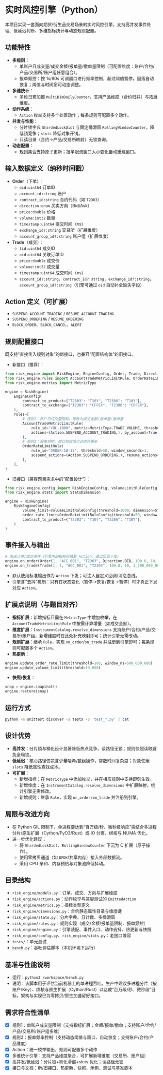 # 实时风控引擎（Python）

本项目实现一套面向期货/衍生品交易场景的实时风控引擎，支持高并发事件处理、低延迟判断、多维指标统计与动态规则配置。

## 功能特性
- **多规则**：
  - 单账户日成交量/成交金额/报单量/撤单量限制（可配置维度：账户/合约/产品/交易所/账户组任意组合）。
  - 报单频控：按 1s/60s 可调窗口进行频率控制，超过阈值暂停，回落自动恢复；阈值与时间窗可动态调整。
- **多维统计**：
  - 多维日累加器 `MultiDimDailyCounter`，支持产品维度（合约归并）与拓展维度。
- **动作系统**：
  - `Action` 枚举支持多个处置动作；每条规则可配置多个动作。
- **并发与性能**：
  - 分片锁字典 `ShardedLockDict` 与固定桶滑窗 `RollingWindowCounter`，降低锁竞争；`slots` 降低对象开销。
  - 只读目录（合约->产品/交易所映射）无锁查询。
- **动态配置**：
  - 规则集合支持原子更新；报单限流窗口大小变化自动重建窗口。

## 输入数据定义（纳秒时间戳）
- **Order**（下单）：
  - `oid:uint64` 订单ID
  - `account_id:string` 账户
  - `contract_id:string` 合约代码（如 `T2303`）
  - `direction:enum` 买卖方向（Bid/Ask）
  - `price:double` 价格
  - `volume:int32` 数量
  - `timestamp:uint64` 提交时间（ns）
  - `exchange_id?:string` 交易所（扩展维度）
  - `account_group_id?:string` 账户组（扩展维度）
- **Trade**（成交）：
  - `tid:uint64` 成交ID
  - `oid:uint64` 关联订单ID
  - `price:double` 成交价
  - `volume:int32` 成交量
  - `timestamp:uint64` 成交时间（ns）
  - `account_id?:string`，`contract_id?:string`，`exchange_id?:string`，`account_group_id?:string`（引擎可通过 `oid` 自动补全缺失字段）

## Action 定义（可扩展）
- `SUSPEND_ACCOUNT_TRADING` / `RESUME_ACCOUNT_TRADING`
- `SUSPEND_ORDERING` / `RESUME_ORDERING`
- `BLOCK_ORDER`、`BLOCK_CANCEL`、`ALERT`

## 规则配置接口
既支持“直接传入规则对象”的新接口，也兼容“配置结构体”的旧接口。

- 新接口（推荐）：
```python
from risk_engine import RiskEngine, EngineConfig, Order, Trade, Direction, Action
from risk_engine.rules import AccountTradeMetricLimitRule, OrderRateLimitRule
from risk_engine.metrics import MetricType

engine = RiskEngine(
    EngineConfig(
        contract_to_product={"T2303": "T10Y", "T2306": "T10Y"},
        contract_to_exchange={"T2303": "CFFEX", "T2306": "CFFEX"},
    ),
    rules=[
        # 规则1：账户日成交量限制，可改为成交金额/报单量/撤单量
        AccountTradeMetricLimitRule(
            rule_id="VOL-1000", metric=MetricType.TRADE_VOLUME, threshold=1000,
            actions=(Action.SUSPEND_ACCOUNT_TRADING,), by_account=True, by_product=True,
        ),
        # 规则2：报单频控，窗口和阈值可动态热更新
        OrderRateLimitRule(
            rule_id="ORDER-50-1S", threshold=50, window_seconds=1,
            suspend_actions=(Action.SUSPEND_ORDERING,), resume_actions=(Action.RESUME_ORDERING,),
        ),
    ],
)
```

- 旧接口（兼容题目需求中的“配置设计”）：
```python
from risk_engine.config import RiskEngineConfig, VolumeLimitRuleConfig, OrderRateLimitRuleConfig
from risk_engine.stats import StatsDimension

engine = RiskEngine(
    RiskEngineConfig(
        volume_limit=VolumeLimitRuleConfig(threshold=1000, dimension=StatsDimension.ACCOUNT, reset_daily=True),
        order_rate_limit=OrderRateLimitRuleConfig(threshold=50, window_ns=1_000_000_000, dimension=StatsDimension.PRODUCT),
        contract_to_product={"T2303": "T10Y", "T2306": "T10Y"},
    )
)
```

## 事件接入与输出
```python
# 发送订单/成交事件（引擎内部按规则触发 Action，通过回调下发）
engine.on_order(Order(1, "ACC_001", "T2303", Direction.BID, 100.0, 10, 1_700_000_000_000_000_000))
engine.on_trade(Trade(1, 1, "ACC_001", "T2303", 100.0, 10, 1_700_000_000_000_000_100))
```
- 默认使用标准输出作为 `Action` 下发；可注入自定义回调/消息总线。
- 引擎含“去抖”机制：只有在状态变化（暂停→恢复/恢复→暂停）时才真正下发对应 `Action`。

## 扩展点说明（与题目对齐）
- **指标扩展**：新增指标只需在 `MetricType` 中增加枚举，在 `AccountTradeMetricLimitRule` 中按需计算增量（如成交金额）。
- **维度扩展**：`InstrumentCatalog.resolve_dimensions` 支持账户/合约/产品/交易所/账户组，新增维度时在此处补充映射即可；统计引擎无需改动。
- **规则扩展**：继承 `Rule`，实现 `on_order`/`on_trade` 并注册到引擎即可；每条规则可配置多个 `Action`。
- **热更新**：
```python
engine.update_order_rate_limit(threshold=100, window_ns=500_000_000)
engine.update_volume_limit(threshold=10_000)
```
- **快照/恢复**：
```python
snap = engine.snapshot()
engine.restore(snap)
```

## 运行方式
```bash
python -m unittest discover -s tests -p 'test_*.py' | cat
```

## 设计优势
- **高并发**：分片锁与桶化设计显著降低热点竞争，读路径无锁；规则快照读取避免全局锁。
- **低延迟**：核心路径仅包含少量哈希/数组操作，常数时间复杂度；对象使用 `slots` 降低属性查找成本。
- **可扩展**：
  - 新增指标：在 `MetricType` 中添加枚举，并在相应规则中支持即刻生效。
  - 新增维度：在 `InstrumentCatalog.resolve_dimensions` 中扩展映射，统计引擎无需修改。
  - 新增规则：继承 `Rule`，实现 `on_order/on_trade` 并注册到引擎。

## 局限与改进方向
- 在 Python GIL 限制下，单进程要达到“百万级/秒、微秒级响应”需结合多进程分片/原生扩展（Cython/PyO3/Rust）或 IO 分离、绑核与 NUMA 优化。
- 进一步优化建议：
  - 将 `ShardedLockDict`、`RollingWindowCounter` 下沉为 C 扩展（原子操作）。
  - 使用零拷贝通道（如 `DPDK`/共享内存）接入外部数据流。
  - 采用 CPU 亲和、内存预热与对象池降低抖动。

## 目录结构
- `risk_engine/models.py`：订单、成交、方向与扩展维度
- `risk_engine/actions.py`：动作枚举与兼容测试的 `EmittedAction`
- `risk_engine/metrics.py`：指标类型定义
- `risk_engine/dimensions.py`：合约静态属性目录与维度键
- `risk_engine/state.py`：分片字典、日计数、多桶滑窗
- `risk_engine/rules.py`：规则实现（成交/金额/报单量限制、报单频控）
- `risk_engine/engine.py`：引擎装配、事件入口、动作去抖、热更新与快照
- `risk_engine/config.py`、`risk_engine/stats.py`：老接口兼容
- `tests/`：单元测试
- `bench.py`：吞吐评估脚本（本机环境下运行）

## 基准与性能说明
- 运行：`python3 /workspace/bench.py`
- 说明：该脚本用于评估当前机器上的单进程吞吐。生产中建议多进程分片（按账户/Key）、绑核与原生扩展（Cython/Rust）以达成“百万级/秒、微秒级”目标，架构与实现已为零拷贝/原生加速留好接口。

## 需求符合性清单
- [x] 规则1：单账户成交量限制（支持指标扩展：金额/报单/撤单；支持账户/合约/产品/交易所/账户组多维）
- [x] 规则2：报单频率控制（支持动态阈值与窗口、自动恢复；支持账户/合约/产品维度）
- [x] Action：统一枚举输出，规则可配置多个动作
- [x] 多维统计引擎：支持产品维度聚合，可扩展新增维度（交易所、账户组）
- [x] 高并发/低延迟：分片锁+桶化滑窗+slots 优化；读路径无锁
- [x] 接口与文档：新/旧接口、热更新、快照、示例、测试与基准脚本
